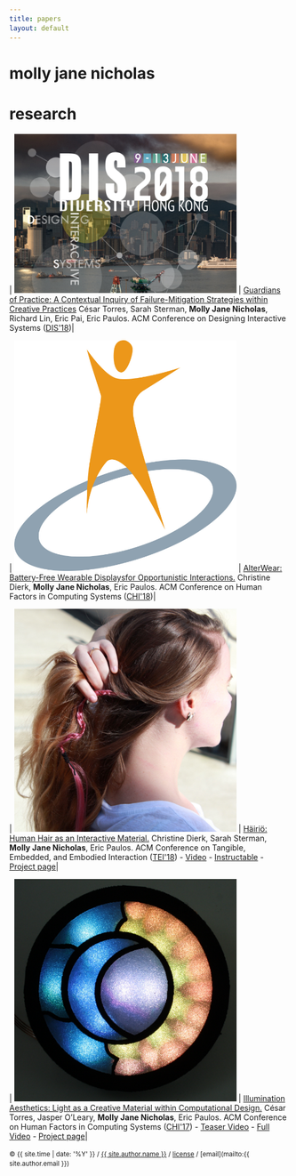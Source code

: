 ```yaml
---
title: papers
layout: default
---
```


# molly jane nicholas

# research

| <img src="/src/img/logo-dis18.png" alt="Guardians" style="width: 400px;"/> | [Guardians of Practice: A Contextual Inquiry of Failure-Mitigation Strategies within Creative Practices][dis18]  César Torres, Sarah Sterman, __Molly Jane Nicholas__, Richard Lin, Eric Pai, Eric Paulos. ACM Conference on Designing Interactive Systems  ([DIS'18][dis18-site])|

| <img src="/src/img/logo-sigchi.jpg" alt="AlterWear" style="width: 400px;"/> | [AlterWear: Battery-Free Wearable Displaysfor Opportunistic Interactions.][chi18cp]  Christine Dierk, __Molly Jane Nicholas__, Eric Paulos. ACM Conference on Human Factors in Computing Systems  ([CHI'18][chi18-site])|

| <img src="/src/img/hairio-thumbnail.jpg" alt="HairIO" style="width: 400px;"/> | [Häiriö: Human Hair as an Interactive Material.][tei18cp]  Christine Dierk, Sarah Sterman, __Molly Jane Nicholas__, Eric Paulos. ACM Conference on Tangible, Embedded, and Embodied Interaction ([TEI'18][tei18-site]) - [Video][tei18-video] - [Instructable][hairio-instructable] - [Project page][hairio-proj]|

| <img src="/src/img/ia-thumbnail.jpg" alt="Illumination Aesthetics" style="width: 400px;"/> | [Illumination Aesthetics: Light as a Creative Material within Computational Design.][chi17cp]  César Torres, Jasper O’Leary, __Molly Jane Nicholas__, Eric Paulos. ACM Conference on Human Factors in Computing Systems ([CHI'17][chi17-site]) - [Teaser Video][chi17teaser] - [Full Video][chi17video] - [Project page][ia-proj]|

[dis18]:http://www.hybrid-ecologies.org/projects
[dis18-site]:http://dis2018.org/

[chi18cp]:http://www.hybrid-ecologies.org/projects
[chi18-site]:https://chi2018.acm.org/


[tei18cp]:http://www.hybrid-ecologies.org/uploads/project/paper/23/p148-dierk.pdf
[tei18-site]:https://tei.acm.org/2018/
[tei18-video]:https://www.youtube.com/watch?v=8JV2D7gJ5HI
[hairio-instructable]:https://www.instructables.com/id/HairIO-Hair-As-Interactive-Material/
[hairio-proj]:https://molecule.github.io/project/hairio/


[chi17teaser]:https://www.youtube.com/watch?time_continue=1&v=P4xLN5ezXHs
[chi17-site]:https://chi2017.acm.org/
[chi17cp]:/src/papers/IlluminationAesthetics-chi2017.pdf
[chi17video]:https://www.youtube.com/watch?v=tcaZyJqJElw
[ia-proj]:https://molecule.github.io/project/illumination-aesthetics/

<small> &copy; {{ site.time | date: '%Y' }} / [{{ site.author.name }}](/) / [license](/mit-license) / [email](mailto:{{ site.author.email }})</small>


